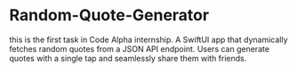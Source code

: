 # Random-Quote-Generator
this is the first task in Code Alpha internship.
A SwiftUI app that dynamically fetches random quotes from a JSON API endpoint. Users can generate quotes with a single tap and seamlessly share them with friends.
